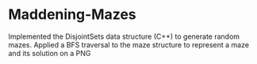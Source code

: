 # Maddening-Mazes
Implemented the DisjointSets data structure (C++) to generate random mazes. Applied a BFS traversal to the maze structure to represent a maze and its solution on a PNG
